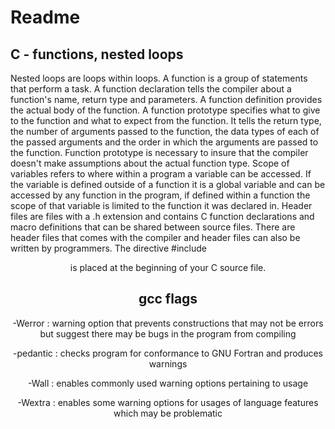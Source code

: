 <h1>Readme</h1>
<h2>C - functions, nested loops</h2>
<p>Nested loops are loops within loops. A function is a group of statements that perform a task. A function declaration tells the compiler about a function's name, return type and parameters. A function definition provides the actual body of the function. A function prototype specifies what to give to the function and what to expect from the function. It tells the return type, the number of arguments passed to the function, the data types of each of the passed arguments and the order in which the arguments are passed to the function. Function prototype is necessary to insure that the compiler doesn't make assumptions about the actual function type. Scope of variables refers to where within a program a variable can be accessed. If the variable is defined outside of a function it is a global variable and can be accessed by any function in the program, if defined within a function the scope of that variable is limited to the function it was declared in. Header files are files with a .h extension and contains C function declarations and macro definitions that can be shared between source files. There are header files that comes with the compiler and header files can also be written by programmers. The directive #include <code><header></code> is placed at the beginning of your C source file.</p>
<h2>gcc flags</h2>
<p>-Werror : warning option that prevents constructions that may not be errors but suggest there may be bugs in the program from compiling</p>
<p>-pedantic : checks program for conformance to GNU Fortran and produces warnings</p>
<p>-Wall : enables commonly used warning options pertaining to usage</p>
<p>-Wextra : enables some warning options for usages of language features which may be problematic</p>
